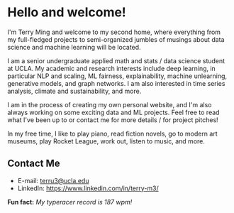 # Hello and welcome!
I'm Terry Ming and welcome to my second home, where everything from my full-fledged projects to semi-organized jumbles of musings about data science and machine learning will be located.

I am a senior undergraduate applied math and stats / data science student at UCLA. My academic and research interests include deep learning, in particular NLP and scaling, ML fairness, explainability, machine unlearning, generative models, and graph networks. I am also interested in time series analysis, climate and sustainability, and more. 

I am in the process of creating my own personal website, and I'm also always working on some exciting data and ML projects. Feel free to read what I've been up to or contact me for more details / for project pitches!

In my free time, I like to play piano, read fiction novels, go to modern art museums, play Rocket League, work out, listen to music, and more.

## Contact Me

- E-mail:
terru3@ucla.edu
- LinkedIn:
https://www.linkedin.com/in/terry-m3/

**Fun fact:** *My typeracer record is 187 wpm!*
